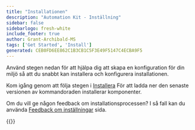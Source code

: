 ```yaml
---
title: "Installationen"
description: "Automation Kit - Inställning"
sidebar: false
sidebarlogo: fresh-white
include_footer: true
author: Grant-Archibald-MS
tags: ['Get Started', 'Install']
generated: CEB0FD6EE862C1B3CB1C5F3E49F5147C4ECBA9F5
---
```


Använd stegen nedan för att hjälpa dig att skapa en konfiguration för din miljö så att du snabbt kan installera och konfigurera installationen.

Kom igång genom att följa stegen i <a href='/get-started/install' target='_blank'>Installera</a> För att ladda ner den senaste versionen av kommandoraden installerar komponenter.

Om du vill ge någon feedback om installationsprocessen? I så fall kan du använda [Feedback om inställningar](/sv/get-started/setup-feedback) sida.

{{<questions name="/content/sv/get-started/setup.json" completed="Tack för att du har slutfört installationsstegen" showNavigationButtons=true locale="sv">}}
